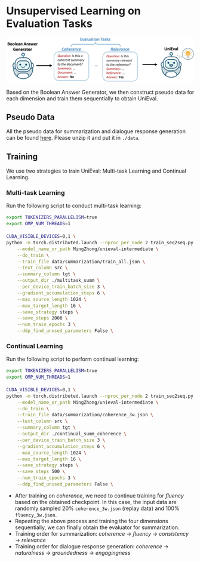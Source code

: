 # Unsupervised Learning on Evaluation Tasks

<p align="center">
    <img src="../figures/evaluation.png" width="750" alt="evaluation">
</p>

Based on the Boolean Answer Generator, we then construct pseudo data for each dimension and train them sequentially to obtain UniEval.

## Pseudo Data
All the pseudo data for summarization and dialogue response generation can be found [here](https://drive.google.com/file/d/1SHsPPNvEAFNQToCdAFLhPulvQ6jEHdA5/view?usp=sharing). Please unzip it and put it in `./data`.

## Training
We use two strategies to train UniEval: Multi-task Learning and Continual Learning.

### Multi-task Learning
Run the following script to conduct multi-task learning:
```bash
export TOKENIZERS_PARALLELISM=true
export OMP_NUM_THREADS=1

CUDA_VISIBLE_DEVICES=0,1 \
python -m torch.distributed.launch --nproc_per_node 2 train_seq2seq.py \
    --model_name_or_path MingZhong/unieval-intermediate \
    --do_train \
    --train_file data/summarization/train_all.json \
    --text_column src \
    --summary_column tgt \
    --output_dir ./multitask_summ \
    --per_device_train_batch_size 3 \
    --gradient_accumulation_steps 6 \
    --max_source_length 1024 \
    --max_target_length 16 \
    --save_strategy steps \
    --save_steps 2000 \
    --num_train_epochs 3 \
    --ddp_find_unused_parameters False \
```

### Continual Learning
Run the following script to perform continual learning:
```bash
export TOKENIZERS_PARALLELISM=true
export OMP_NUM_THREADS=1

CUDA_VISIBLE_DEVICES=0,1 \
python -m torch.distributed.launch --nproc_per_node 2 train_seq2seq.py \
    --model_name_or_path MingZhong/unieval-intermediate \
    --do_train \
    --train_file data/summarization/coherence_3w.json \
    --text_column src \
    --summary_column tgt \
    --output_dir ./continual_summ_coherence \
    --per_device_train_batch_size 3 \
    --gradient_accumulation_steps 6 \
    --max_source_length 1024 \
    --max_target_length 16 \
    --save_strategy steps \
    --save_steps 500 \
    --num_train_epochs 3 \
    --ddp_find_unused_parameters False \

```
- After training on *coherence*, we need to continue training for *fluency* based on the obtained checkpoint. In this case, the input data are randomly sampled 20% `coherence_3w.json` (replay data) and 100% `fluency_3w.json`.
- Repeating the above process and training the four dimensions sequentially, we can finally obtain the evaluator for summarization.
- Training order for summarization: *coherence* → *fluency* → *consistency* → *relevance*
- Training order for dialogue response generation: *coherence* → *naturalness* → *groundedness* → *engagingness*